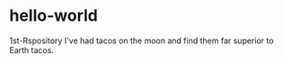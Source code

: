 # hello-world
1st-Rspository
I've had tacos on the moon and  find them far superior to Earth tacos.
